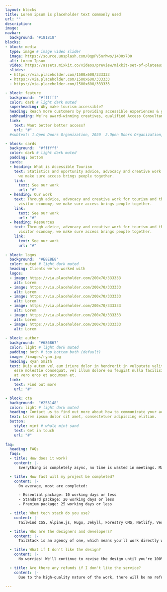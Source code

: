 ```yaml
---
layout: blocks
title: Lorem ipsum is placeholder text commonly used
url: ""
description: 
image: 
navbar:
  background: "#181818"
blocks:
- block: media
  type: image # image video slider
  image: https://source.unsplash.com/0qpPV5nrhwo/1400x700
  alt: Lorem Ipsum
  video: https://assets.mixkit.co/videos/preview/mixkit-set-of-plateaus-seen-from-the-heights-in-a-sunset-26070-large.mp4
  slides:
  - https://via.placeholder.com/1500x600/333333
  - https://via.placeholder.com/1500x600/333333
  - https://via.placeholder.com/1500x600/333333

- block: feature
  background:  "#ffffff"
  color: dark # light dark muted
  superheading: Why make tourism accessible?
  heading: Reach more customers by providing accessible experiences & great information.
  subheading: We’re award-winning creatives, qualified Access Consultants and we live with disability.
  link: 
    text: Want better better access?
    url: "#"
  #subtext: 1.Open Doors Organization, 2020  2.Open Doors Organization, 2020  3.Open Doors Organization, 2020  

- block: cards
  background:  "#ffffff"
  color: dark # light dark muted
  padding: bottom
  cards:
  - heading: What is Accessible Tourism
    text: Statistics and oportunity advice, advocacy and creative work for tourism and the visitor economy,
      we make sure access brings people together.
    link: 
      text: See our work
      url: "#"
  - heading: Our work
    text: Through advice, advocacy and creative work for tourism and the
      visitor economy, we make sure access brings people together.
    link: 
      text: See our work
      url: "#"
  - heading: Resources
    text: Through advice, advocacy and creative work for tourism and the
      visitor economy, we make sure access brings people together.
    link: 
      text: See our work
      url: "#"
         
- block: logos
  background:  "#E8E8E8"
  color: muted # light dark muted
  heading: Clients we’ve worked with
  logos:
  - image: https://via.placeholder.com/200x70/333333
    alt: Lorem
  - image: https://via.placeholder.com/200x70/333333
    alt: Lorem
  - image: https://via.placeholder.com/200x70/333333
    alt: Lorem
  - image: https://via.placeholder.com/200x70/333333
    alt: Lorem  
  - image: https://via.placeholder.com/200x70/333333
    alt: Lorem
  - image: https://via.placeholder.com/200x70/333333
    alt: Lorem
    
- block: author
  background:  "#686867"
  color: light # light dark muted
  padding: both # top bottom both (default)
  image: /images/ryan.jpg
  heading: Ryan Smith
  text: Duis autem vel eum iriure dolor in hendrerit in vulputate velit
    esse molestie consequat, vel illum dolore eu feugiat nulla facilisis
    at vero eros et accumsan et.
  link:
    text: Find out more
    url: "#"

- block: cta
  background:  "#253148"
  color: light # light dark muted
  heading: Contact us to find out more about how to communicate your access
  text: Lorem ipsum dolor sit amet, consectetuer adipiscing elitiam.
  button:
    style: mint # whale mint sand
    text: Get in touch
    url: "#"
            
faq:
  heading: FAQs
  faqs:
  - title: How does it work?
    content: |- 
      Everything is completely async, no time is wasted in meetings. Manage your project design and development queue using Trello. Share your design files, Google docs, wireframes, or videos directly in the Trello cards. View active, queued, and completed tasks with ease. Invite your team, so anyone can submit requests and track their progress. View work progress on staging server.

  - title: How fast will my project be completed?
    content: |- 
      On average, most are completed:

      - Essential package: 10 working days or less
      - Standard package: 20 working days or less
      - Premium package: 25 working days or less

  - title: What tech stack do you use?
    content: |- 
      Tailwind CSS, Alpine.js, Hugo, Jekyll, Forestry CMS, Netlify, Vercel, GitHub.

  - title: Who are the designers and developers?
    content: |- 
      TailStack is an agency of one, which means you'll work directly with me, the founder of TailStack. 

  - title: What if I don't like the design?
    content: |- 
      No worries! We'll continue to revise the design until you're 100% satisfied.

  - title: Are there any refunds if I don't like the service?
    content: |- 
      Due to the high-quality nature of the work, there will be no refunds issued.

---
```


